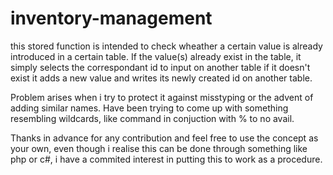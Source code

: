 # inventory-management
this stored function is intended to check wheather a certain value is already introduced in a certain table.
If the value(s) already exist in the table, it simply selects the correspondant id to input on another table
if it doesn't exist it adds a new value and writes its newly created id on another table.

Problem arises when i try to protect it against misstyping or the advent of adding similar names.
Have been trying to come up with something resembling wildcards, like command in conjuction with % to no avail.

Thanks in advance for any contribution and feel free to use the concept as your own, even though i realise this can be 
done through something like php or c#, i have a commited interest in putting this to work as a procedure.
